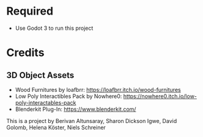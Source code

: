 # Required
- Use Godot 3 to run this project

# Credits
## 3D Object Assets
- Wood Furnitures by loafbrr: https://loafbrr.itch.io/wood-furnitures
- Low Poly Interactibles Pack by Nowhere0: https://nowhere0.itch.io/low-poly-interactables-pack
- Blenderkit Plug-In: https://www.blenderkit.com/

This is a project by Berivan Altunsaray, Sharon Dickson Igwe, David Golomb, Helena Köster, Niels Schreiner
